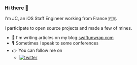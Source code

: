 ### Hi there 👋


I'm JC, an iOS Staff Engineer working from France 🇫🇷.

I participate to open source projects and made a few of mines.

- 📝 I'm writing articles on my blog [swiftunwrap.com](https://swiftunwrap.com)
- 🎙 Sometimes I speak to some conferences
- 👉 You can follow me on
  - [![twitter](https://img.shields.io/badge/twitter-pjechris-1DA1F2?logo=twitter&logoColor=white)](https://twitter.com/pjechris)
